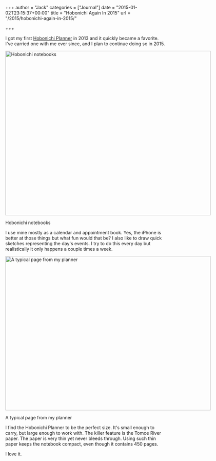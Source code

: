 +++
author = "Jack"
categories = ["Journal"]
date = "2015-01-02T23:15:37+00:00"
title = "Hobonichi Again In 2015"
url = "/2015/hobonichi-again-in-2015/"

+++

I got my first [Hobonichi Planner][1] in 2013 and it quickly became a favorite. I've carried one with me ever since, and I plan to continue doing so in 2015.

<div id="attachment_4215" style="width: 650px" class="wp-caption alignnone">
  <a href="/img/2015/02/hobonichis.jpg"><img class="size-full wp-image-4215" src="/img/2015/02/hobonichis.jpg" alt="Hobonichi notebooks" width="640" height="512" srcset="/img/2015/02/hobonichis.jpg 640w, /img/2015/02/hobonichis-300x240.jpg 300w" sizes="(max-width: 640px) 100vw, 640px" /></a>
  
  <p class="wp-caption-text">
    Hobonichi notebooks
  </p>
</div>

I use mine mostly as a calendar and appointment book. Yes, the iPhone is better at those things but what fun would that be? I also like to draw quick sketches representing the day's events. I try to do this every day but realistically it only happens a couple times a week.

<div id="attachment_4216" style="width: 650px" class="wp-caption alignnone">
  <a href="/img/2015/02/hobonichi-page.jpg"><img class="size-full wp-image-4216" src="/img/2015/02/hobonichi-page.jpg" alt="A typical page from my planner" width="640" height="480" srcset="/img/2015/02/hobonichi-page.jpg 640w, /img/2015/02/hobonichi-page-300x225.jpg 300w" sizes="(max-width: 640px) 100vw, 640px" /></a>
  
  <p class="wp-caption-text">
    A typical page from my planner
  </p>
</div>

I find the Hobonichi Planner to be the perfect size. It's small enough to carry, but large enough to work with. The killer feature is the Tomoe River paper. The paper is very thin yet never bleeds through. Using such thin paper keeps the notebook compact, even though it contains 450 pages.

I love it.

 [1]: http://www.1101.com/store/techo/2015/planner/all_about/planner/about02.html